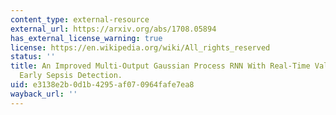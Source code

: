 ```yaml
---
content_type: external-resource
external_url: https://arxiv.org/abs/1708.05894
has_external_license_warning: true
license: https://en.wikipedia.org/wiki/All_rights_reserved
status: ''
title: An Improved Multi-Output Gaussian Process RNN With Real-Time Validation for
  Early Sepsis Detection.
uid: e3138e2b-0d1b-4295-af07-0964fafe7ea8
wayback_url: ''
---
```

